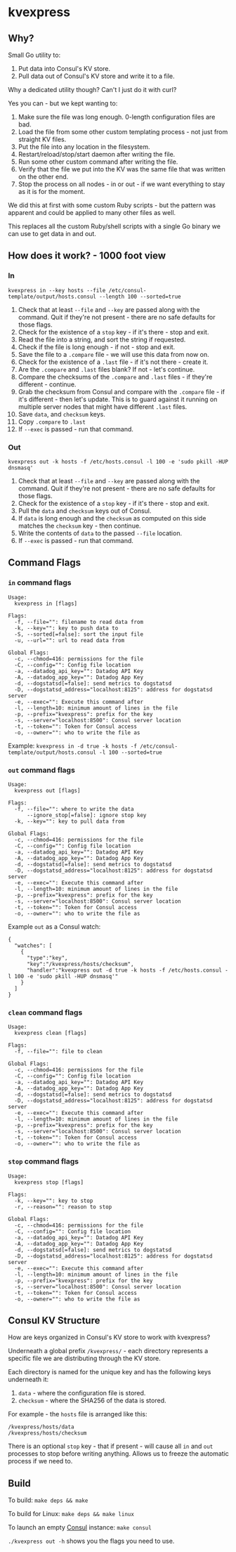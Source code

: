 kvexpress
===============

## Why?


Small Go utility to:

1. Put data into Consul's KV store.
2. Pull data out of Consul's KV store and write it to a file.

Why a dedicated utility though? Can't I just do it with curl?

Yes you can - but we kept wanting to:

1. Make sure the file was long enough. 0-length configuration files are bad.
2. Load the file from some other custom templating process - not just from straight KV files.
3. Put the file into any location in the filesystem.
4. Restart/reload/stop/start daemon after writing the file.
5. Run some other custom command after writing the file.
6. Verify that the file we put into the KV was the same file that was written on the other end.
7. Stop the process on all nodes - in or out - if we want everything to stay as it is for the moment.

We did this at first with some custom Ruby scripts - but the pattern was apparent and could be applied to many other files as well.

This replaces all the custom Ruby/shell scripts with a single Go binary we can use to get data in and out.

## How does it work? - 1000 foot view

### In

`kvexpress in --key hosts --file /etc/consul-template/output/hosts.consul --length 100 --sorted=true`

1. Check that at least `--file` and `--key` are passed along with the command. Quit if they're not present - there are no safe defaults for those flags.
2. Check for the existence of a `stop` key - if it's there - stop and exit.
3. Read the file into a string, and sort the string if requested.
4. Check if the file is long enough - if not - stop and exit.
5. Save the file to a `.compare` file - we will use this data from now on.
6. Check for the existence of a `.last` file - if it's not there - create it.
7. Are the `.compare` and `.last` files blank? If not - let's continue.
8. Compare the checksums of the `.compare` and `.last` files - if they're different - continue.
9. Grab the checksum from Consul and compare with the `.compare` file - if it's different - then let's update. This is to guard against it running on multiple server nodes that might have different `.last` files.
10. Save `data`, and `checksum` keys.
11. Copy `.compare` to `.last`
12. If `--exec` is passed - run that command.

### Out

`kvexpress out -k hosts -f /etc/hosts.consul -l 100 -e 'sudo pkill -HUP dnsmasq'`

1. Check that at least `--file` and `--key` are passed along with the command. Quit if they're not present - there are no safe defaults for those flags.
2. Check for the existence of a `stop` key - if it's there - stop and exit.
3. Pull the `data` and `checksum` keys out of Consul.
4. If `data` is long enough and the `checksum` as computed on this side matches the `checksum` key - then continue.
5. Write the contents of `data` to the passed `--file` location.
6. If `--exec` is passed - run that command.

## Command Flags

### `in` command flags

```
Usage:
  kvexpress in [flags]

Flags:
  -f, --file="": filename to read data from
  -k, --key="": key to push data to
  -S, --sorted[=false]: sort the input file
  -u, --url="": url to read data from

Global Flags:
  -c, --chmod=416: permissions for the file
  -C, --config="": Config file location
  -a, --datadog_api_key="": Datadog API Key
  -A, --datadog_app_key="": Datadog App Key
  -d, --dogstatsd[=false]: send metrics to dogstatsd
  -D, --dogstatsd_address="localhost:8125": address for dogstatsd server
  -e, --exec="": Execute this command after
  -l, --length=10: minimum amount of lines in the file
  -p, --prefix="kvexpress": prefix for the key
  -s, --server="localhost:8500": Consul server location
  -t, --token="": Token for Consul access
  -o, --owner="": who to write the file as
```

Example: `kvexpress in -d true -k hosts -f /etc/consul-template/output/hosts.consul -l 100 --sorted=true`

### `out` command flags

```
Usage:
  kvexpress out [flags]

Flags:
  -f, --file="": where to write the data
      --ignore_stop[=false]: ignore stop key
  -k, --key="": key to pull data from

Global Flags:
  -c, --chmod=416: permissions for the file
  -C, --config="": Config file location
  -a, --datadog_api_key="": Datadog API Key
  -A, --datadog_app_key="": Datadog App Key
  -d, --dogstatsd[=false]: send metrics to dogstatsd
  -D, --dogstatsd_address="localhost:8125": address for dogstatsd server
  -e, --exec="": Execute this command after
  -l, --length=10: minimum amount of lines in the file
  -p, --prefix="kvexpress": prefix for the key
  -s, --server="localhost:8500": Consul server location
  -t, --token="": Token for Consul access
  -o, --owner="": who to write the file as
```

Example `out` as a Consul watch:

```
{
  "watches": [
    {
      "type":"key",
      "key":"/kvexpress/hosts/checksum",
      "handler":"kvexpress out -d true -k hosts -f /etc/hosts.consul -l 100 -e 'sudo pkill -HUP dnsmasq'"
    }
  ]
}
```

### `clean` command flags

```
Usage:
  kvexpress clean [flags]

Flags:
  -f, --file="": file to clean

Global Flags:
  -c, --chmod=416: permissions for the file
  -C, --config="": Config file location
  -a, --datadog_api_key="": Datadog API Key
  -A, --datadog_app_key="": Datadog App Key
  -d, --dogstatsd[=false]: send metrics to dogstatsd
  -D, --dogstatsd_address="localhost:8125": address for dogstatsd server
  -e, --exec="": Execute this command after
  -l, --length=10: minimum amount of lines in the file
  -p, --prefix="kvexpress": prefix for the key
  -s, --server="localhost:8500": Consul server location
  -t, --token="": Token for Consul access
  -o, --owner="": who to write the file as
```

### `stop` command flags

```
Usage:
  kvexpress stop [flags]

Flags:
  -k, --key="": key to stop
  -r, --reason="": reason to stop

Global Flags:
  -c, --chmod=416: permissions for the file
  -C, --config="": Config file location
  -a, --datadog_api_key="": Datadog API Key
  -A, --datadog_app_key="": Datadog App Key
  -d, --dogstatsd[=false]: send metrics to dogstatsd
  -D, --dogstatsd_address="localhost:8125": address for dogstatsd server
  -e, --exec="": Execute this command after
  -l, --length=10: minimum amount of lines in the file
  -p, --prefix="kvexpress": prefix for the key
  -s, --server="localhost:8500": Consul server location
  -t, --token="": Token for Consul access
  -o, --owner="": who to write the file as
  ```

## Consul KV Structure

How are keys organized in Consul's KV store to work with kvexpress?

Underneath a global prefix `/kvexpress/` - each directory represents a specific file we are distributing through the KV store.

Each directory is named for the unique key and has the following keys underneath it:

1. `data` - where the configuration file is stored.
2. `checksum` - where the SHA256 of the data is stored.

For example - the `hosts` file is arranged like this:

```
/kvexpress/hosts/data
/kvexpress/hosts/checksum
```

There is an optional `stop` key - that if present - will cause all `in` and `out` processes to stop before writing anything. Allows us to freeze the automatic process if we need to.

## Build

To build: `make deps && make`

To build for Linux: `make deps && make linux`

To launch an empty [Consul](https://www.consul.io/) instance: `make consul`

`./kvexpress out -h` shows you the flags you need to use.
